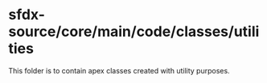 # sfdx-source/core/main/code/classes/utilities

This folder is to contain apex classes created with utility purposes.
